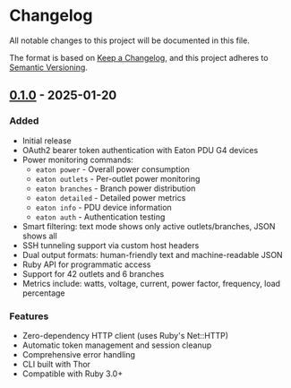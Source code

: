 # Changelog

All notable changes to this project will be documented in this file.

The format is based on [Keep a Changelog](https://keepachangelog.com/en/1.0.0/),
and this project adheres to [Semantic Versioning](https://semver.org/spec/v2.0.0.html).

## [0.1.0] - 2025-01-20

### Added
- Initial release
- OAuth2 bearer token authentication with Eaton PDU G4 devices
- Power monitoring commands:
  - `eaton power` - Overall power consumption
  - `eaton outlets` - Per-outlet power monitoring
  - `eaton branches` - Branch power distribution
  - `eaton detailed` - Detailed power metrics
  - `eaton info` - PDU device information
  - `eaton auth` - Authentication testing
- Smart filtering: text mode shows only active outlets/branches, JSON shows all
- SSH tunneling support via custom host headers
- Dual output formats: human-friendly text and machine-readable JSON
- Ruby API for programmatic access
- Support for 42 outlets and 6 branches
- Metrics include: watts, voltage, current, power factor, frequency, load percentage

### Features
- Zero-dependency HTTP client (uses Ruby's Net::HTTP)
- Automatic token management and session cleanup
- Comprehensive error handling
- CLI built with Thor
- Compatible with Ruby 3.0+

[0.1.0]: https://github.com/usiegj00/eaton/releases/tag/v0.1.0
